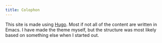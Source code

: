 ```yaml
---
title: Colophon
---
```


This site is made using [Hugo](https://gohugo.io). Most if not all of the content are written in Emacs. I have made the theme myself, but the structure was most likely based on something else when I started out.
